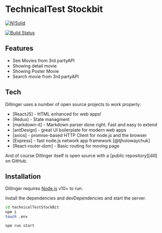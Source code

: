 # TechnicalTest Stockbit

[![N|Solid](https://cldup.com/dTxpPi9lDf.thumb.png)](https://nodesource.com/products/nsolid)

[![Build Status](https://travis-ci.org/joemccann/dillinger.svg?branch=master)](https://travis-ci.org/joemccann/dillinger)

## Features

- See Movies from 3rd partyAPI
- Showing detail movie
- Showing Poster Movie
- Search movie from 3rd partyAPI

## Tech

Dillinger uses a number of open source projects to work properly:

- [ReactJS] - HTML enhanced for web apps!
- [Redux] - State managment
- [markdown-it] - Markdown parser done right. Fast and easy to extend
- [antDesign] - great UI boilerplate for modern web apps
- [axios] - promise-based HTTP Client for node.js and the browser
- [Express] - fast node.js network app framework [@tjholowaychuk]
- [React-router-dom] - Basic routing for moving page

And of course Dillinger itself is open source with a [public repository][dill]
 on GitHub.

## Installation

Dillinger requires [Node.js](https://nodejs.org/) v10+ to run.

Install the dependencies and devDependencies and start the server.

```sh
cd technicalTestStockBit
npm i
touch .env
```

```sh
npm run start
```